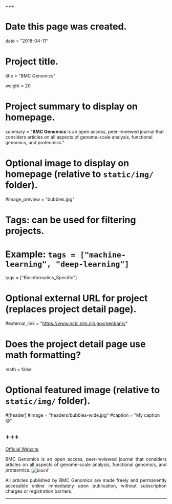 +++
# Date this page was created.
date = "2018-04-11"

# Project title.
title = "BMC Genomics"

weight = 20
# Project summary to display on homepage.
summary = "**BMC Genomics** is an open access, peer-reviewed journal that considers articles on all aspects of genome-scale analysis, functional genomics, and proteomics."

# Optional image to display on homepage (relative to `static/img/` folder).
#image_preview = "bubbles.jpg"

# Tags: can be used for filtering projects.
# Example: `tags = ["machine-learning", "deep-learning"]`
tags = ["Bioinformatics_Specific"]

# Optional external URL for project (replaces project detail page).
#external_link = "https://www.ncbi.nlm.nih.gov/genbank/"

# Does the project detail page use math formatting?
math = false

# Optional featured image (relative to `static/img/` folder).
#[header]
#image = "headers/bubbles-wide.jpg"
#caption = "My caption :smile:"


+++
---
[Official Website](https://bmcgenomics.biomedcentral.com/)

<p align="justify">BMC Genomics is an open access, peer-reviewed journal that considers articles on all aspects of genome-scale analysis, functional genomics, and proteomics.

<img src="/img/journal/spec/bmcgenome.png" alt="bioinf" align=center />

<p align="justify">All articles published by BMC Genomics are made freely and permanently accessible online immediately upon publication, without subscription charges or registration barriers.

---